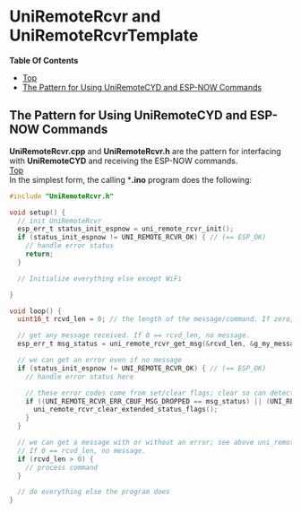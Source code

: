 # UniRemoteRcvr and UniRemoteRcvrTemplate

**Table Of Contents**
* [Top](#uniremotercvr-and-uniremotercvrtemplate "Top")
* [The Pattern for Using UniRemoteCYD and ESP-NOW Commands](#the-pattern-for-using-uniremotecyd-and-esp\-now-commands "The Pattern for Using UniRemoteCYD and ESP-NOW Commands")

## The Pattern for Using UniRemoteCYD and ESP-NOW Commands

**UniRemoteRcvr.cpp** and **UniRemoteRcvr.h** are the pattern for interfacing with **UniRemoteCYD** and receiving the ESP-NOW commands.<br>
[Top](#uniremotercvr-and-uniremotercvrtemplate "Top")<br>
In the simplest form, the calling ***.ino**  program does the following:

```c
#include "UniRemoteRcvr.h"

void setup() {
  // init UniRemoteRcvr
  esp_err_t status_init_espnow = uni_remote_rcvr_init();
  if (status_init_espnow != UNI_REMOTE_RCVR_OK) { // (== ESP_OK)
    // handle error status
    return;
  }

  // Initialize everything else except WiFi

}

void loop() {
  uint16_t rcvd_len = 0; // the length of the message/command. If zero, no message.

  // get any message received. If 0 == rcvd_len, no message.
  esp_err_t msg_status = uni_remote_rcvr_get_msg(&rcvd_len, &g_my_message[0], &g_my_mac_addr[0], &g_my_message_num);

  // we can get an error even if no message
  if (status_init_espnow != UNI_REMOTE_RCVR_OK) { // (== ESP_OK)
    // handle error status here

    // these error codes come from set/clear flags; clear so can detect next time
    if ((UNI_REMOTE_RCVR_ERR_CBUF_MSG_DROPPED == msg_status) || (UNI_REMOTE_RCVR_ERR_MSG_TOO_BIG == msg_status)) {
      uni_remote_rcvr_clear_extended_status_flags();
    }
  }

  // we can get a message with or without an error; see above uni_remote_rcvr_clear_extended_status_flags()
  // If 0 == rcvd_len, no message.
  if (rcvd_len > 0) {
    // process command
  }

  // do everything else the program does
}
```
